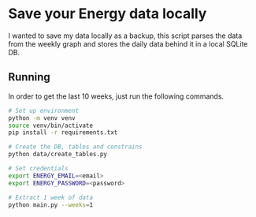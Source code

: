 # Save your Energy data locally  

I wanted to save my data locally as a backup, this script parses the data from the weekly graph and stores the daily
data behind it in a local SQLite DB.  

## Running

In order to get the last 10 weeks, just run the following commands.

```bash
# Set up environment
python -m venv venv
source venv/bin/activate
pip install -r requirements.txt

# Create the DB, tables and constrains
python data/create_tables.py

# Set credentials
export ENERGY_EMAIL=<email>
export ENERGY_PASSWORD=<password>

# Extract 1 week of data
python main.py --weeks=1
```
